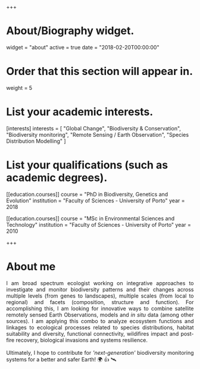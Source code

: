 +++
# About/Biography widget.
widget = "about"
active = true
date = "2018-02-20T00:00:00"

# Order that this section will appear in.
weight = 5

# List your academic interests.
[interests]
  interests = [
    "Global Change",
    "Biodiversity & Conservation",
    "Biodiversity monitoring",
    "Remote Sensing / Earth Observation",
    "Species Distribution Modelling"
  ]

# List your qualifications (such as academic degrees).
[[education.courses]]
  course = "PhD in Biodiversity, Genetics and Evolution"
  institution = "Faculty of Sciences - University of Porto"
  year = 2018

[[education.courses]]
  course = "MSc in Environmental Sciences and Technology"
  institution = "Faculty of Sciences - University of Porto"
  year = 2010

+++

# About me

<div style="text-align:justify">

I am broad spectrum ecologist working on integrative approaches to investigate and monitor biodiversity patterns and their changes across multiple levels (from genes to landscapes), multiple scales (from local to regional) and facets (composition, structure and function). For accomplishing this, I am looking for innovative ways to combine satellite remotely sensed Earth Observations, models and <em>in situ</em> data (among other sources). I am applying this combo to analyze ecosystem functions and linkages to ecological processes related to species distributions, habitat suitability and diversity, functional connectivity, wildifires impact and post-fire recovery, biological invasions and systems resilience.
<br /><br />
Ultimately, I hope to contribute for <em>'next-generation'</em> biodiversity monitoring systems for a better and safer Earth! 🌍 👍 🛰️

</div>